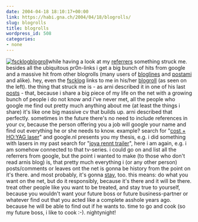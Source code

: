 ```yaml
---
date: 2004-04-18 18:10:17+00:00
link: https://habi.gna.ch/2004/04/18/blogrolls/
slug: blogrolls
title: blogrolls
wordpress_id: 508
categories:
- none
---
```


[![fscklogblogroll](https://habi.gna.ch/blog/images/fscklogblogroll-tm.jpg)](https://habi.gna.ch/blog/images/fscklogblogroll.jpg)while having a look at my [referrers](https://habi.gna.ch/usage/referers.html) something struck me. 
besides all the ubiquitous pr0n-links i get a big bunch of hits from google and a massive hit from other blogrolls (many users of [bloglines](http://www.bloglines.com/) and [postami](http://www.postami.com/) and alike). hey, even the [fscklog](http://fscklog.typepad.com/) links to me in his/her [blogroll](http://fscklog.typepad.com/fsck/blogroll.html) (as seen on the left).
the thing that struck me is - as arni described it in one of his last [posts](http://www.arnoldseefeld.com/blog/archives/000107.html) - that, because i share a big piece of my life on the net with a growing bunch of people i do not know and i've never met, all the people who google me find out pretty much anything about me (at least the things i share) it's like one big massive cv that builds up. arni described that perfectly. sometimes in the future there's no need to include references in your cv, because the person offering you a job will google your name and find out everything he or she needs to know.
example? search for "[cost + HO:YAG laser](http://www.google.nl/search?q=costs+%2B+Ho:YAG+Laser&hl=nl&lr=&ie=UTF-8&oe=UTF-8&lr=&start=70&sa=N)" and google.nl presents you my thesis, e.g. i did something with lasers in my past
search for "[joya rennt trailer](http://www.google.ch/search?hl=de&ie=UTF-8&oe=UTF-8&q=trailer+joya+rennt&meta=cr%3DcountryCH)", here i am again, e.g. i am somehow connected to that tv-series.
i could go on and list all the referrers from google, but the point i wanted to make (to those who don't read arnis blog) is, that pretty much everything i (or any other person) posts/comments or leaves ont the net is gonna be history from the point on it's there. and most probably, it's gonna [stay](http://www.archive.org/), too. this means: do what you want on the net, but do it responsibly, because it's there and it will be there. treat other people like you want to be treated, and stay true to yourself, because you wouldn't want your future boss or future business-partner or whatever find out that you acted like a complete asshole years ago. because he will be able to find out if he wants to.
time to go and cook (so my future boss, i like to cook :-).
nightynight!
